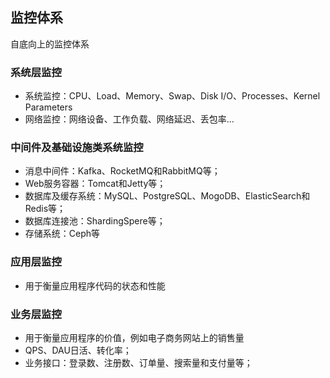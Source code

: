 ## 监控体系

自底向上的监控体系



### 系统层监控

- 系统监控：CPU、Load、Memory、Swap、Disk I/O、Processes、Kernel Parameters
- 网络监控：网络设备、工作负载、网络延迟、丢包率...



### 中间件及基础设施类系统监控

- 消息中间件：Kafka、RocketMQ和RabbitMQ等；
- Web服务容器：Tomcat和Jetty等；
- 数据库及缓存系统：MySQL、PostgreSQL、MogoDB、ElasticSearch和Redis等；
- 数据库连接池：ShardingSpere等；
- 存储系统：Ceph等



### 应用层监控

- 用于衡量应用程序代码的状态和性能



### 业务层监控

- 用于衡量应用程序的价值，例如电子商务网站上的销售量
- QPS、DAU日活、转化率；
- 业务接口：登录数、注册数、订单量、搜索量和支付量等；



